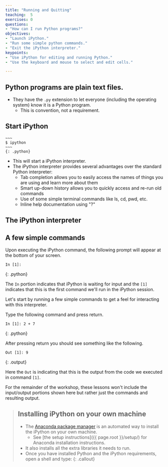 ```yaml
---
title: "Running and Quitting"
teaching:  5
exercises: 0
questions:
- "How can I run Python programs?"
objectives:
- "Launch iPython."
- "Run some simple python commands."
- "Exit the iPython interpreter."
keypoints:
- "Use iPython for editing and running Python."
- "Use the keyboard and mouse to select and edit cells."

---
```

## Python programs are plain text files.

*   They have the `.py` extension to let everyone (including the operating system) 
    know it is a Python program.
    *   This is convention, not a requirement.


## Start iPython


    ~~~
    $ ipython 
    ~~~
    {: .python}

*   This will start a iPython interpreter. 
*   The iPython interpreter provides several advantages over the standard Python interpreter:
    * Tab completion allows you to easily access the names of things you are
      using and learn more about them
    * Smart up-down history allows you to quickly access and re-run old commands
    * Use of some simple terminal commands like ls, cd, pwd, etc.
    * Inline help documentation using "?"

## The iPython interpreter

   
## A few simple commands

Upon executing the iPython command, the following prompt will appear at the
bottom of your screen.

~~~
In [1]: 
~~~
{: .python}

The `In` portion indicates that iPython is waiting for input and the `[1]`
indicates that this is the first command we'll run in the iPython session.

Let's start by running a few simple commands to get a feel for interacting with
this interpreter.

Type the following command and press return.

~~~
In [1]: 2 + 7
~~~
{: .python}

After pressing return you should see something like the following.

~~~
Out [1]: 9
~~~
{: .output}

Here the `Out` is indicating that this is the output from the code we executed
in command `[1]`.

For the remainder of the workshop, these lessons won't include the input/output
portions shown here but rather just the commands and resulting output.


> ## Installing iPython on your own machine
> *   The [Anaconda package manager][anaconda] is an automated way to install the iPython on your own machine.
>     *   See [the setup instructions]({{ page.root }}/setup/) for Anaconda installation instructions.
> *   It also installs all the extra libraries it needs to run.
> *   Once you have installed Python and the iPython requirements, open a shell and type:
{: .callout}


[anaconda]: https://docs.continuum.io/anaconda/install
[jupyter]: http://jupyter.org/
[markdown]: https://en.wikipedia.org/wiki/Markdown
